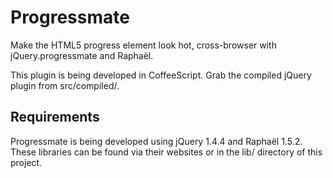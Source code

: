 # Progressmate

Make the HTML5 progress element look hot, cross-browser with jQuery.progressmate and Raphaël.

This plugin is being developed in CoffeeScript. Grab the compiled jQuery plugin from src/compiled/.

## Requirements

Progressmate is being developed using jQuery 1.4.4 and Raphaël 1.5.2. These libraries can be found via their websites or in the lib/ directory of this project.
